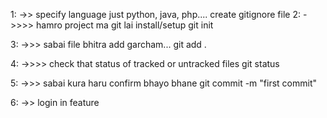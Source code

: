  1:
 ->> specify language just python, java, php....
 create gitignore file
 2:
 ->>>> hamro project ma git lai install/setup
 git init

 3:
 ->>> sabai file bhitra add garcham...
 git add .

 4:
 ->>>> check that status of tracked or untracked files
 git status

 5:
 ->>> sabai kura haru confirm bhayo bhane
 git commit -m "first commit"

 6:
 ->> login in feature